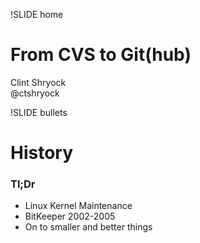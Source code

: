 !SLIDE home
# From CVS to Git(hub) #

Clint Shryock  
@ctshryock


!SLIDE bullets 
# History #

### Tl;Dr ###

* Linux Kernel Maintenance 
* BitKeeper 2002-2005
* On to smaller and better things
